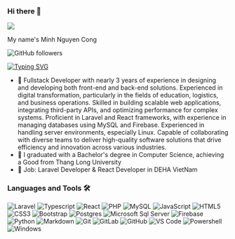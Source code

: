 ### Hi there 👋

<img src="https://profile-counter.glitch.me/CongMinh77/count.svg">

My name's Minh Nguyen Cong

![GitHub followers](https://img.shields.io/github/followers/CongMinh77)

[![Typing SVG](https://readme-typing-svg.herokuapp.com?font=Quicksand&weight=500&size=22&pause=1000&background=FFFFFF00&width=500&lines=I'm+Web+Developer)](https://git.io/typing-svg)

- 🌱 Fullstack Developer with nearly 3 years of experience in designing and developing both front-end and back-end solutions. Experienced in digital transformation, particularly in the fields of education, logistics, and business operations. Skilled in building scalable web applications, integrating third-party APIs, and optimizing performance for complex systems. Proficient in Laravel and React frameworks, with experience in managing databases using MySQL and Firebase. Experienced in handling server environments, especially Linux. Capable of collaborating with diverse teams to deliver high-quality software solutions that drive efficiency and innovation across various industries.
- 🔭 I graduated with a Bachelor's degree in Computer Science, achieving a Good from Thang Long University
- 💼 Job: Laravel Developer & React Developer in DEHA VietNam

### Languages and Tools 🛠

![Laravel](https://img.shields.io/badge/Laravel-%23FF2D20.svg?style=flat-square&logo=laravel&logoColor=white)
![Typescript](https://shields.io/badge/TypeScript-3178C6?logo=TypeScript&logoColor=FFF&style=flat-square)
![React](https://img.shields.io/badge/React-%2320232a.svg?style=flat-square&logo=react&logoColor=%2361DAFB)
![PHP](https://img.shields.io/badge/PHP-%23777BB4.svg?style=flat-square&logo=php&logoColor=white)
![MySQL](https://img.shields.io/badge/Mysql-%2300f.svg?style=flat-square&logo=mysql&logoColor=white)
![JavaScript](https://img.shields.io/badge/-JavaScript-%23F7DF1C?style=flat-square&logo=javascript&logoColor=000000&labelColor=%23F7DF1C&color=%23FFCE5A)
![HTML5](https://img.shields.io/badge/-HTML5-%23E44D27?style=flat-square&logo=html5&logoColor=ffffff)
![CSS3](https://img.shields.io/badge/-CSS3-%231572B6?style=flat-square&logo=css3)
![Bootstrap](https://img.shields.io/badge/-Bootstrap-563D7C?style=flat-square&logo=Bootstrap)
![Postgres](https://img.shields.io/badge/Postgres-%23316192.svg?style=flat-square&logo=postgresql&logoColor=white)
![Microsoft Sql Server](https://img.shields.io/badge/-Sql%20Server-CC2927?style=flat-square&logo=microsoft-sql-server&logoColor=ffffff)
![Firebase](https://img.shields.io/badge/-Firebase-FFCA28?style=flat-square&logo=firebase&logoColor=ffffff)
![Python](http://img.shields.io/badge/-Python-3776AB?style=flat-square&logo=python&logoColor=ffffff)
![Markdown](https://img.shields.io/badge/-Markdown-000000?style=flat-square&logo=markdown)
![Git](https://img.shields.io/badge/-Git-%23F05032?style=flat-square&logo=git&logoColor=%23ffffff)
![GitLab](https://img.shields.io/badge/-GitLab-FCA121?style=flat-square&logo=gitlab)
![GitHub](https://img.shields.io/badge/-GitHub-181717?style=flat-square&logo=github)
![VS Code](http://img.shields.io/badge/-VS%20Code-007ACC?style=flat-square&logo=visual-studio-code&logoColor=ffffff)
![Powershell](http://img.shields.io/badge/-Powershell-5391FE?style=flat-square&logo=powershell&logoColor=ffffff)
![Windows](http://img.shields.io/badge/-Windows-0078D6?style=flat-square&logo=windows&logoColor=ffffff)
